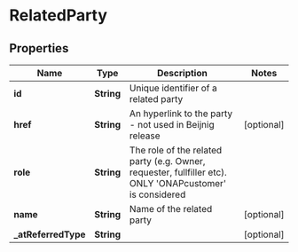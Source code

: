 # RelatedParty

## Properties
Name | Type | Description | Notes
------------ | ------------- | ------------- | -------------
**id** | **String** | Unique identifier of a related party | 
**href** | **String** | An hyperlink to the party - not used in Beijnig release |  [optional]
**role** | **String** | The role of the related party (e.g. Owner, requester, fullfiller etc). ONLY &#x27;ONAPcustomer&#x27; is considered | 
**name** | **String** | Name of the related party |  [optional]
**_atReferredType** | **String** |  |  [optional]
